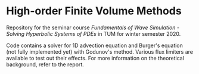 # High-order Finite Volume Methods

Repository for the seminar course *Fundamentals of Wave Simulation - Solving Hyperbolic Systems of PDEs* in TUM for 
winter semester 2020.

Code contains a solver for 1D advection equation and Burger's equation (not fully implemented yet) with Godunov's method. 
Various flux limiters are available to test out their effects. For more information on the theoretical background, 
refer to the report.

